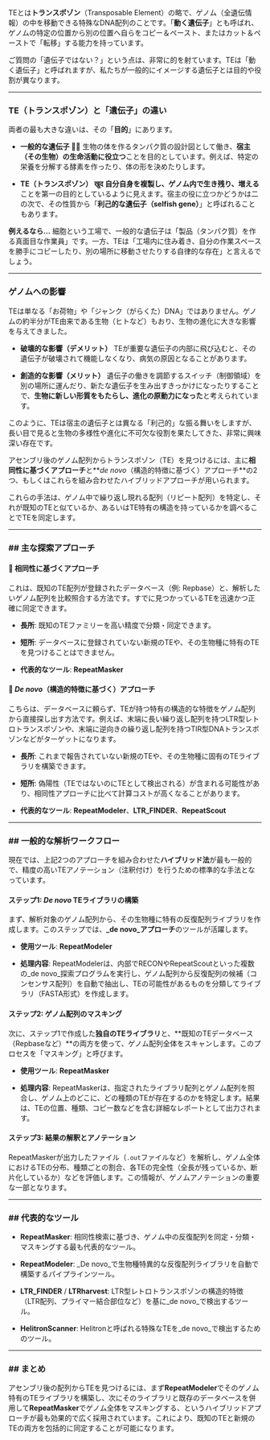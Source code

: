 TEとは**トランスポゾン**（Transposable Element）の略で、ゲノム（全遺伝情報）の中を移動できる特殊なDNA配列のことです。「**動く遺伝子**」とも呼ばれ、ゲノムの特定の位置から別の位置へ自らをコピー＆ペースト、またはカット＆ペーストで「転移」する能力を持っています。

ご質問の「遺伝子ではない？」という点は、非常に的を射ています。TEは「動く遺伝子」と呼ばれますが、私たちが一般的にイメージする遺伝子とは目的や役割が異なります。

---
### TE（トランスポゾン）と「遺伝子」の違い

両者の最も大きな違いは、その「**目的**」にあります。

* **一般的な遺伝子 🧑‍🔧**
    生物の体を作るタンパク質の設計図として働き、**宿主（その生物）の生命活動に役立つ**ことを目的としています。例えば、特定の栄養を分解する酵素を作ったり、体の形を決めたりします。

* **TE（トランスポゾン）  खुद**
    **自分自身を複製し、ゲノム内で生き残り、増える**ことを第一の目的としているように見えます。宿主の役に立つかどうかは二の次で、その性質から「**利己的な遺伝子（selfish gene）**」と呼ばれることもあります。



**例えるなら…**
細胞という工場で、一般的な遺伝子は「製品（タンパク質）を作る真面目な作業員」です。一方、TEは「工場内に住み着き、自分の作業スペースを勝手にコピーしたり、別の場所に移動させたりする自律的な存在」と言えるでしょう。

---
### ゲノムへの影響

TEは単なる「お荷物」や「ジャンク（がらくた）DNA」ではありません。ゲノムの約半分がTE由来である生物（ヒトなど）もおり、生物の進化に大きな影響を与えてきました。

* **破壊的な影響（デメリット）**
    TEが重要な遺伝子の内部に飛び込むと、その遺伝子が破壊されて機能しなくなり、病気の原因となることがあります。

* **創造的な影響（メリット）**
    遺伝子の働きを調節するスイッチ（制御領域）を別の場所に運んだり、新たな遺伝子を生み出すきっかけになったりすることで、**生物に新しい形質をもたらし、進化の原動力になった**と考えられています。

このように、TEは宿主の遺伝子とは異なる「利己的」な振る舞いをしますが、長い目で見ると生物の多様性や進化に不可欠な役割を果たしてきた、非常に興味深い存在です。

アセンブリ後のゲノム配列からトランスポゾン（TE）を見つけるには、主に**相同性に基づくアプローチ**と**_de novo_（構造的特徴に基づく）アプローチ**の2つ、もしくはこれらを組み合わせたハイブリッドアプローチが用いられます。

これらの手法は、ゲノム中で繰り返し現れる配列（リピート配列）を特定し、それが既知のTEと似ているか、あるいはTE特有の構造を持っているかを調べることでTEを同定します。

---

### ## 主な探索アプローチ

#### 🧬 相同性に基づくアプローチ

これは、既知のTE配列が登録されたデータベース（例: Repbase）と、解析したいゲノム配列を比較照合する方法です。すでに見つかっているTEを迅速かつ正確に同定できます。

- **長所**: 既知のTEファミリーを高い精度で分類・同定できます。
    
- **短所**: データベースに登録されていない新規のTEや、その生物種に特有のTEを見つけることはできません。
    
- **代表的なツール**: **RepeatMasker**
    

#### 🔬 _De novo_（構造的特徴に基づく）アプローチ

こちらは、データベースに頼らず、TEが持つ特有の構造的な特徴をゲノム配列から直接探し出す方法です。例えば、末端に長い繰り返し配列を持つLTR型レトロトランスポゾンや、末端に逆向きの繰り返し配列を持つTIR型DNAトランスポゾンなどがターゲットになります。

- **長所**: これまで報告されていない新規のTEや、その生物種に固有のTEライブラリを構築できます。
    
- **短所**: 偽陽性（TEではないのにTEとして検出される）が含まれる可能性があり、相同性アプローチに比べて計算コストが高くなることがあります。
    
- **代表的なツール**: **RepeatModeler**、**LTR_FINDER**、**RepeatScout**
    

---

### ## 一般的な解析ワークフロー

現在では、上記2つのアプローチを組み合わせた**ハイブリッド法**が最も一般的で、精度の高いTEアノテーション（注釈付け）を行うための標準的な手法となっています。

#### **ステップ1: _De novo_ TEライブラリの構築**

まず、解析対象のゲノム配列から、その生物種に特有の反復配列ライブラリを作成します。このステップでは、**_de novo_アプローチ**のツールが活躍します。

- **使用ツール**: **RepeatModeler**
    
- **処理内容**: RepeatModelerは、内部でRECONやRepeatScoutといった複数の_de novo_探索プログラムを実行し、ゲノム配列から反復配列の候補（コンセンサス配列）を自動で抽出し、TEの可能性があるものを分類してライブラリ（FASTA形式）を作成します。
    

#### **ステップ2: ゲノム配列のマスキング**

次に、ステップ1で作成した**独自のTEライブラリ**と、**既知のTEデータベース（Repbaseなど）**の両方を使って、ゲノム配列全体をスキャンします。このプロセスを「マスキング」と呼びます。

- **使用ツール**: **RepeatMasker**
    
- **処理内容**: RepeatMaskerは、指定されたライブラリ配列とゲノム配列を照合し、ゲノム上のどこに、どの種類のTEが存在するのかを特定します。結果は、TEの位置、種類、コピー数などを含む詳細なレポートとして出力されます。
    

#### **ステップ3: 結果の解釈とアノテーション**

RepeatMaskerが出力したファイル（`.out`ファイルなど）を解析し、ゲノム全体におけるTEの分布、種類ごとの割合、各TEの完全性（全長が残っているか、断片化しているか）などを評価します。この情報が、ゲノムアノテーションの重要な一部となります。

---

### ## 代表的なツール

- **RepeatMasker**: 相同性検索に基づき、ゲノム中の反復配列を同定・分類・マスキングする最も代表的なツール。
    
- **RepeatModeler**: _De novo_で生物種特異的な反復配列ライブラリを自動で構築するパイプラインツール。
    
- **LTR_FINDER** / **LTRharvest**: LTR型レトロトランスポゾンの構造的特徴（LTR配列、プライマー結合部位など）を基に_de novo_で検出するツール。
    
- **HelitronScanner**: Helitronと呼ばれる特殊なTEを_de novo_で検出するためのツール。
    

---

### ## まとめ

アセンブリ後の配列からTEを見つけるには、まず**RepeatModeler**でそのゲノム特有のTEライブラリを構築し、次にそのライブラリと既存のデータベースを併用して**RepeatMasker**でゲノム全体をマスキングする、というハイブリッドアプローチが最も効果的で広く採用されています。これにより、既知のTEと新規のTEの両方を包括的に同定することが可能になります。